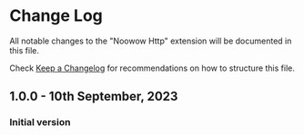 # Change Log

All notable changes to the "Noowow Http" extension will be documented in this file.

Check [Keep a Changelog](http://keepachangelog.com/) for recommendations on how to structure this file.

## 1.0.0 - 10th September, 2023

### Initial version

